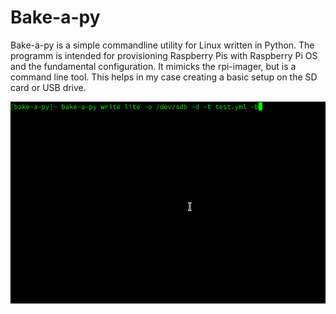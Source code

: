 # Bake-a-py

Bake-a-py is a simple commandline utility for Linux written in Python. The programm is intended for provisioning Raspberry Pis with Raspberry Pi OS and the fundamental configuration. It mimicks the rpi-imager, but is a command line tool. This helps in my case creating a basic setup on the SD card or USB drive.

![command preview](preview.gif)
